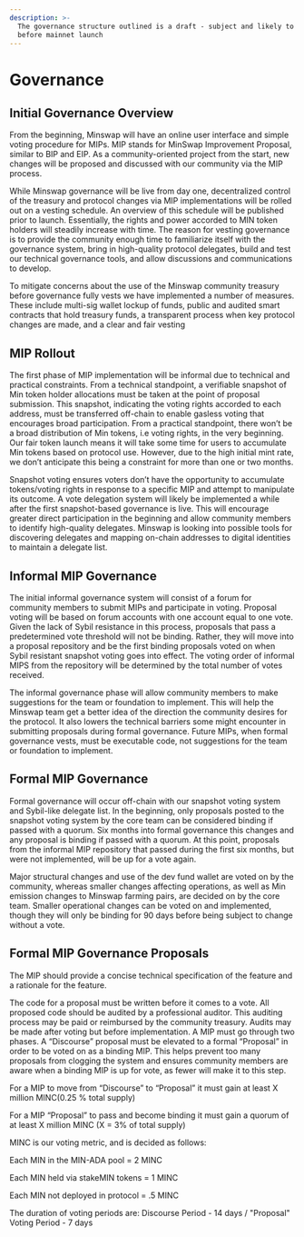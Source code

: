 ```yaml
---
description: >-
  The governance structure outlined is a draft - subject and likely to change
  before mainnet launch
---
```


# Governance

## Initial Governance Overview

From the beginning, Minswap will have an online user interface and simple voting procedure for MIPs. MIP stands for MinSwap Improvement Proposal, similar to BIP and EIP. As a community-oriented project from the start, new changes will be proposed and discussed with our community via the MIP process.

While Minswap governance will be live from day one, decentralized control of the treasury and protocol changes via MIP implementations will be rolled out on a vesting schedule.  An overview of this schedule will be published prior to launch. Essentially, the rights and power accorded to MIN token holders will steadily increase with time. The reason for vesting governance is to provide the community enough time to familiarize itself with the governance system, bring in high-quality protocol delegates, build and test our technical governance tools, and allow discussions and communications to develop.

To mitigate concerns about the use of the Minswap community treasury before governance fully vests we have implemented a number of measures. These include multi-sig wallet lockup of funds, public and audited smart contracts that hold treasury funds, a transparent process when key protocol changes are made, and a clear and fair vesting

## MIP Rollout

The first phase of MIP implementation will be informal due to technical and practical constraints. From a technical standpoint, a verifiable snapshot of Min token holder allocations must be taken at the point of proposal submission. This snapshot, indicating the voting rights accorded to each address, must be transferred off-chain to enable gasless voting that encourages broad participation. From a practical standpoint, there won’t be a broad distribution of Min tokens, i.e voting rights, in the very beginning. Our fair token launch means it will take some time for users to accumulate Min tokens based on protocol use. However, due to the high initial mint rate, we don’t anticipate this being a constraint for more than one or two months.

Snapshot voting ensures voters don’t have the opportunity to accumulate tokens/voting rights in response to a specific MIP and attempt to manipulate its outcome. A vote delegation system will likely be implemented a while after the first snapshot-based governance is live. This will encourage greater direct participation in the beginning and allow community members to identify high-quality delegates. Minswap is looking into possible tools for discovering delegates and mapping on-chain addresses to digital identities to maintain a delegate list.

## Informal MIP Governance

The initial informal governance system will consist of a forum for community members to submit MIPs and participate in voting. Proposal voting will be based on forum accounts with one account equal to one vote. Given the lack of Sybil resistance in this process, proposals that pass a predetermined vote threshold will not be binding. Rather, they will move into a proposal repository and be the first binding proposals voted on when Sybil resistant snapshot voting goes into effect. The voting order of informal MIPS from the repository will be determined by the total number of votes received.

The informal governance phase will allow community members to make suggestions for the team or foundation to implement. This will help the Minswap team get a better idea of the direction the community desires for the protocol. It also lowers the technical barriers some might encounter in submitting proposals during formal governance. Future MIPs, when formal governance vests, must be executable code, not suggestions for the team or foundation to implement.

## Formal MIP Governance

Formal governance will occur off-chain with our snapshot voting system and Sybil-like delegate list. In the beginning, only proposals posted to the snapshot voting system by the core team can be considered binding if passed with a quorum. Six months into formal governance this changes and any proposal is binding if passed with a quorum. At this point, proposals from the informal MIP repository that passed during the first six months, but were not implemented, will be up for a vote again.

Major structural changes and use of the dev fund wallet are voted on by the community, whereas smaller changes affecting operations, as well as Min emission changes to Minswap farming pairs, are decided on by the core team. Smaller operational changes can be voted on and implemented, though they will only be binding for 90 days before being subject to change without a vote.

## Formal MIP Governance Proposals

The MIP should provide a concise technical specification of the feature and a rationale for the feature.

The code for a proposal must be written before it comes to a vote. All proposed code should be audited by a professional auditor. This auditing process may be paid or reimbursed by the community treasury. Audits may be made after voting but before implementation. A MIP must go through two phases. A “Discourse” proposal must be elevated to a formal “Proposal” in order to be voted on as a binding MIP. This helps prevent too many proposals from clogging the system and ensures community members are aware when a binding MIP is up for vote, as fewer will make it to this step.

For a MIP to move from “Discourse” to “Proposal” it must gain at least X million MINC\(0.25 % total supply\)

For a MIP “Proposal” to pass and become binding it must gain a quorum of at least X million MINC            \(X = 3% of total supply\)

MINC is our voting metric, and is decided as follows: 

Each MIN in the MIN-ADA pool = 2 MINC 

Each MIN held via stakeMIN tokens = 1 MINC

Each MIN not deployed in protocol = .5 MINC

The duration of voting periods are:  Discourse Period - 14 days / "Proposal" Voting Period  - 7 days

